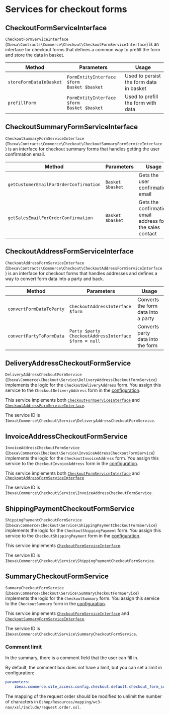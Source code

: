 # Services for checkout forms

## CheckoutFormServiceInterface

`CheckoutFormServiceInterface` (`Ibexa\Contracts\Commerce\Checkout\CheckoutFormServiceInterface`)
is an interface for checkout forms that defines a common way to prefill the form and store the data in basket.

|Method|Parameters|Usage|
|--- |--- |--- |
|`storeFormDataInBasket`|`FormEntityInterface $form`</br>`Basket $basket`|Used to persist the form data in basket|
|`prefillForm`|`FormEntityInterface $form`</br>`Basket $basket`|Used to prefill the form with data|

## CheckoutSummaryFormServiceInterface

`CheckoutSummaryFormServiceInterface` (`Ibexa\Contracts\Commerce\Checkout\CheckoutSummaryFormServiceInterface`)
is an interface for checkout summary forms that handles getting the user confirmation email.

|Method|Parameters|Usage|
|--- |--- |--- |
|`getCustomerEmailForOrderConfirmation`|`Basket $basket`|Gets the user confirmation email|
|`getSalesEmailForOrderConfirmation`|`Basket $basket`|Gets the confirmation email address for the sales contact|


## CheckoutAddressFormServiceInterface

`CheckoutAddressFormServiceInterface` (`Ibexa\Contracts\Commerce\Checkout\CheckoutAddressFormServiceInterface`)
is an interface for checkout forms that handles addresses and defines a way to convert form data into a party and back.

|Method|Parameters|Usage|
|--- |--- |--- |
|`convertFormDataToParty`|`CheckoutAddressInterface $form`|Converts the form data into a party|
|`convertPartyToFormData`|`Party $party`</br>`CheckoutAddressInterface $form = null`|Converts party data into the form|

## DeliveryAddressCheckoutFormService

`DeliveryAddressCheckoutFormService` (`Ibexa\Commerce\Checkout\Service\DeliveryAddressCheckoutFormService`)
implements the logic for the `CheckoutDeliveryAddress` form.
You assign this service to the `CheckoutDeliveryAddress` form in the [configuration](configuration_for_checkout_forms.md).

This service implements both [`CheckoutFormServiceInterface`](#checkoutformserviceinterface) and [`CheckoutAddressFormServiceInterface`](#checkoutaddressformserviceinterface).

The service ID is `Ibexa\Commerce\Checkout\Service\DeliveryAddressCheckoutFormService`.

## InvoiceAddressCheckoutFormService

`InvoiceAddressCheckoutFormService` (`Ibexa\Commerce\Checkout\Service\InvoiceAddressCheckoutFormService`)
implements the logic for the `CheckoutInvoiceAddress` form.
You assign this service to the `CheckoutInvoiceAddress` form in the [configuration](configuration_for_checkout_forms.md).

This service implements both [`CheckoutFormServiceInterface`](#checkoutformserviceinterface) and [`CheckoutAddressFormServiceInterface`](#checkoutaddressformserviceinterface)

The service ID is `Ibexa\Commerce\Checkout\Service\InvoiceAddressCheckoutFormService`.

## ShippingPaymentCheckoutFormService

`ShippingPaymentCheckoutFormService` (`Ibexa\Commerce\Checkout\Service\ShippingPaymentCheckoutFormService`) implements the logic for the `CheckoutShippingPayment` form.
You assign this service to the `CheckoutShippingPayment` form in the [configuration](configuration_for_checkout_forms.md).

This service implements [`CheckoutFormServiceInterface`](#checkoutformserviceinterface).

The service ID is `Ibexa\Commerce\Checkout\Service\ShippingPaymentCheckoutFormService`.

## SummaryCheckoutFormService

`SummaryCheckoutFormService` (`Ibexa\Commerce\Checkout\Service\SummaryCheckoutFormService`) implements the logic for the `CheckoutSummary` form.
You assign this service to the `CheckoutSummary` form in the [configuration](configuration_for_checkout_forms.md).

This service implements [`CheckoutFormServiceInterface`](#checkoutformserviceinterface) and  [`CheckoutSummaryFormServiceInterface`](#checkoutsummaryformserviceinterface).

The service ID is `Ibexa\Commerce\Checkout\Service\SummaryCheckoutFormService`.

### Comment limit

In the summary, there is a comment field that the user can fill in.

By default, the comment box does not have a limit, but you can set a limit in configuration:

``` yaml
parameters:
    ibexa.commerce.site_access.config.checkout.default.checkout_form_summary_max_length: 30
```

The mapping of the request order should be modified to unlimit the number of characters
in `Eshop/Resources/mapping/wc3-nav/xsl/include/request.order.xsl`.
